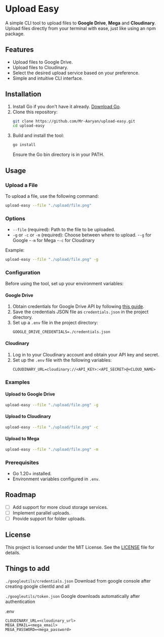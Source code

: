 # Upload Easy

A simple CLI tool to upload files to **Google Drive**, **Mega** and **Cloudinary**. Upload files directly from your terminal with ease, just like using an npm package.

## Features

- Upload files to Google Drive.
- Upload files to Cloudinary.
- Select the desired upload service based on your preference.
- Simple and intuitive CLI interface.

## Installation

1. Install Go if you don't have it already. [Download Go](https://go.dev/dl/).
2. Clone this repository:
   ```bash
   git clone https://github.com/Mr-Aaryan/upload-easy.git
   cd upload-easy
   ```
3. Build and install the tool:
   ```bash
   go install
   ```
   Ensure the Go bin directory is in your PATH.

## Usage

### Upload a File

To upload a file, use the following command:
```bash
upload-easy --file "./upload/file.png"
```

### Options

- `--file` (required): Path to the file to be uploaded.
- `-g` or `-c` or `-m` (required): Choose between where to upload.
   -`-g` for Google
   -`-m` for Mega
   -`-c` for Cloudinary

Example:
```bash
upload-easy --file "./upload/file.png" -g
```

### Configuration

Before using the tool, set up your environment variables:

#### Google Drive

1. Obtain credentials for Google Drive API by following [this guide](https://developers.google.com/drive/api/v3/quickstart/go).
2. Save the credentials JSON file as `credentials.json` in the project directory.
3. Set up a `.env` file in the project directory:
   ```env
   GOOGLE_DRIVE_CREDENTIALS=./credentials.json
   ```

#### Cloudinary

1. Log in to your Cloudinary account and obtain your API key and secret.
2. Set up the `.env` file with the following variables:
   ```env
   CLOUDINARY_URL=cloudinary://<API_KEY>:<API_SECRET>@<CLOUD_NAME>
   ```

### Examples

#### Upload to Google Drive

```bash
upload-easy --file "./upload/file.png" -g
```

#### Upload to Cloudinary

```bash
upload-easy --file "./upload/file.png" -c
```
#### Upload to Mega

```bash
upload-easy --file "./upload/file.png" -m
```
### Prerequisites

- Go 1.20+ installed.
- Environment variables configured in `.env`.

## Roadmap

- [ ] Add support for more cloud storage services.
- [ ] Implement parallel uploads.
- [ ] Provide support for folder uploads.

## License

This project is licensed under the MIT License. See the [LICENSE](LICENSE) file for details.


## Things to add 
`./googleutils/credentials.json`
Download from google console after creating google clientId and all

`./googleutils/token.json` 
Google downloads automatically after authentication


.env
```
CLOUDINARY_URL=<cloudinary_url>
MEGA_EMAIL=<mega_email>
MEGA_PASSWORD=<mega_password>
```
